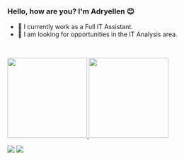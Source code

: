 ### Hello, how are you? I'm Adryellen 😊

- 🌱 I currently work as a Full IT Assistant.
- 👯 I am looking for opportunities in the IT Analysis area.

 <br><div>
  <a href="https://github.com/adryellen11santana">
  <img height="180em" src="https://github-readme-stats.vercel.app/api?username=adryellen11santana&show_icons=true&theme=rose&include_all_commits=true&count_private=true"/>
  <img height="180em" src="https://github-readme-stats.vercel.app/api/top-langs/?username=adryellen11santana&layout=compact&langs_count=16&theme=rose"/>
</div>

<div> 
  <a href = "mailto:adryellensantana7@gmail.com"><img src="https://img.shields.io/badge/-Gmail-%23333?style=for-the-badge&logo=gmail&logoColor=white" target="_blank"></a>
  <a href="https://www.linkedin.com/in/adryellen-santana-6983132ba" target="_blank"><img src="https://img.shields.io/badge/-LinkedIn-%230077B5?style=for-the-badge&logo=linkedin&logoColor=white" target="_blank"></a> 
 
